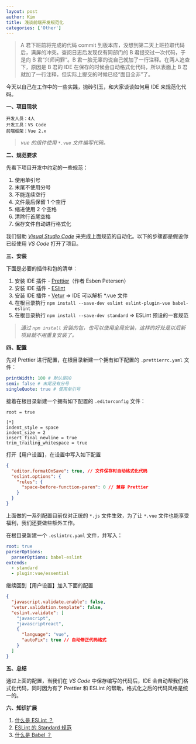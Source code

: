 ```yaml
---
layout: post
author: Kim
title: 浅谈前端开发规范化
categories: ['Other']
---
```


> A 君下班前将完成的代码 commit 到版本库，没想到第二天上班拉取代码后，满屏的冲突。查阅日志后发现仅有同部门的 B 君提交过一次代码，于是向 B 君“兴师问罪”。B 君一脸无辜的说自己就加了一行注释。在两人追查下，原因是 B 君的 IDE 在保存的时候会自动格式化代码，所以表面上 B 君就加了一行注释，但实际上提交的时候已经“面目全非”了。

今天以自己在工作中的一些实践，抛砖引玉，和大家谈谈如何用 IDE 来规范化代码。

**一、项目现状**

```
开发人员：4人
开发工具：VS Code
前端框架：Vue 2.x
```

> _vue 的组件使用 `*.vue` 文件编写代码。_

**二、规范要求**

先看下项目开发中约定的一些规范：

1. 使用单引号
1. 末尾不使用分号
1. 不能连续空行
1. 文件最后保留 1 个空行
1. 缩进使用 2 个空格
1. 清除行首尾空格
1. 保存文件自动进行格式化

我们借助 _[Visual Studio Code](https://code.visualstudio.com/)_ 来完成上面规范的自动化。以下的步骤都是假设你已经使用 _VS Code_ 打开了项目。

**三、安装**

下面是必要的插件和包的清单：

1. 安装 IDE 插件 - [Prettier](https://marketplace.visualstudio.com/items?itemName=esbenp.prettier-vscode)（作者 Esben Petersen）
1. 安装 IDE 插件 - [ESlint](https://marketplace.visualstudio.com/items?itemName=dbaeumer.vscode-eslint)
1. 安装 IDE 插件 - [Vetur](https://marketplace.visualstudio.com/items?itemName=octref.vetur) => IDE 可以解析 \*.vue 文件
1. 在根目录执行 `npm install --save-dev eslint eslint-plugin-vue babel-eslint`
1. 在根目录执行 `npm install --save-dev standard` => ESLint 预设的一套规范

> _通过 `npm install` 安装的包，也可以使用全局安装，这样的好处是以后新项目就不用重复安装了。_

**四、配置**

先对 Prettier 进行配置，在根目录新建一个拥有如下配置的 `.prettierrc.yaml` 文件：

```yaml
printWidth: 100 # 默认是80
semi: false # 末尾没有分号
singleQuote: true # 使用单引号
```

接着在根目录新建一个拥有如下配置的 `.editorconfig` 文件：

```
root = true

[*]
indent_style = space
indent_size = 2
insert_final_newline = true
trim_trailing_whitespace = true
```

打开【用户设置】，在设置中写入如下配置

```json
{
  "editor.formatOnSave": true, // 文件保存时自动格式化代码
  "eslint.options": {
    "rules": {
      "space-before-function-paren": 0 // 兼容 Prettier
    }
  }
}
```

上面做的一系列配置目前仅对正统的 `*.js` 文件生效，为了让 `*.vue` 文件也能享受福利，我们还要做些额外工作。

在根目录新建一个 `.eslintrc.yaml` 文件，并写入：

```yaml
root: true
parserOptions:
  parserOptions: babel-eslint
extends:
  - standard
  - plugin:vue/essential
```

继续回到【用户设置】加入下面的配置

```json
{
  "javascript.validate.enable": false,
  "vetur.validation.template": false,
  "eslint.validate": [
    "javascript",
    "javascriptreact",
    {
      "language": "vue",
      "autoFix": true // 自动修正代码格式
    }
  ]
}
```

**五、总结**

通过上面的配置，当我们在 _VS Code_ 中保存编写的代码后，IDE 会自动帮我们格式化代码，同时因为有了 Prettier 和 ESLint 的帮助，格式化之后的代码风格是统一的。

**六、知识扩展**

1. [什么是 ESLint ？](https://cn.eslint.org/)
1. [ESLint 的 Standard 规范](https://github.com/standard/standard/blob/master/docs/RULES-zhcn.md#javascript-standard-style)
1. [什么是 Babel ？](https://babeljs.io/)
